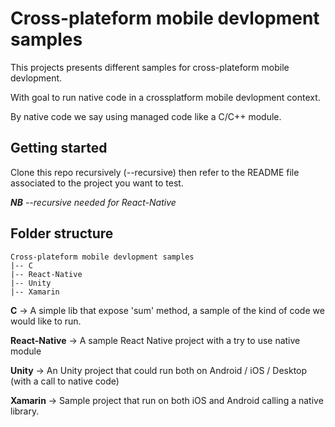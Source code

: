 # Cross-plateform mobile devlopment samples

This projects presents different samples for cross-plateform mobile devlopment.

With goal to run native code in a crossplatform mobile devlopment context.

By native code we say using managed code like a C/C++ module.

## Getting started 

Clone this repo recursively (--recursive) then refer to the README file associated to the project you want to test.

***NB** --recursive needed for React-Native*

## Folder structure

    Cross-plateform mobile devlopment samples 
    |-- C
    |-- React-Native
    |-- Unity
    |-- Xamarin

**C** → A simple lib that expose 'sum' method, a sample of the kind of code we would like to run.

**React-Native** → A sample React Native project with a try to use native module

**Unity** → An Unity project that could run both on Android / iOS / Desktop (with a call to native code)

**Xamarin** → Sample project that run on both iOS and Android calling a native library.
